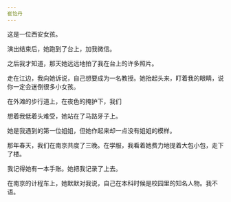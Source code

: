 ```yaml
---
崔怡丹
---
```


这是一位西安女孩。


演出结束后，她跑到了台上，加我微信。

之后我才知道，那天她远远地拍了我在台上的许多照片。




走在江边，我向她诉说，自己想要成为一名教授。她抬起头来，盯着我的眼睛，说你一定会迷倒很多小女孩。


在外滩的步行道上，在夜色的掩护下，我们

想着我低着头难受，她站在了马路牙子上。


她是我遇到的第一位姐姐，但她作起来却一点没有姐姐的模样。

那年春天，我们在南京共度了三晚。在学服，我看着她费力地提着大包小包，走下了楼。


我记得她有一本手账。她把我记录了上去。

在南京的计程车上，她默默对我说，自己在本科时候是校园里的知名人物。我不语。